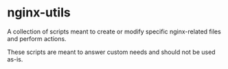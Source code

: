 nginx-utils
=========================

A collection of scripts meant to create or modify specific nginx-related files and perform actions.

These scripts are meant to answer custom needs and should not be used as-is.
